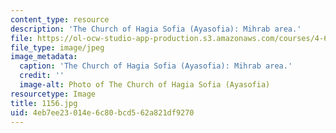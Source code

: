 ```yaml
---
content_type: resource
description: 'The Church of Hagia Sofia (Ayasofia): Mihrab area.'
file: https://ol-ocw-studio-app-production.s3.amazonaws.com/courses/4-614-religious-architecture-and-islamic-cultures-fall-2002/4eb7ee23014e6c80bcd562a821df9270_1156.jpg
file_type: image/jpeg
image_metadata:
  caption: 'The Church of Hagia Sofia (Ayasofia): Mihrab area.'
  credit: ''
  image-alt: Photo of The Church of Hagia Sofia (Ayasofia)
resourcetype: Image
title: 1156.jpg
uid: 4eb7ee23-014e-6c80-bcd5-62a821df9270
---
```

